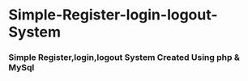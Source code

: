 # Simple-Register-login-logout-System
<h3>Simple Register,login,logout System Created Using php & MySql </h3>
